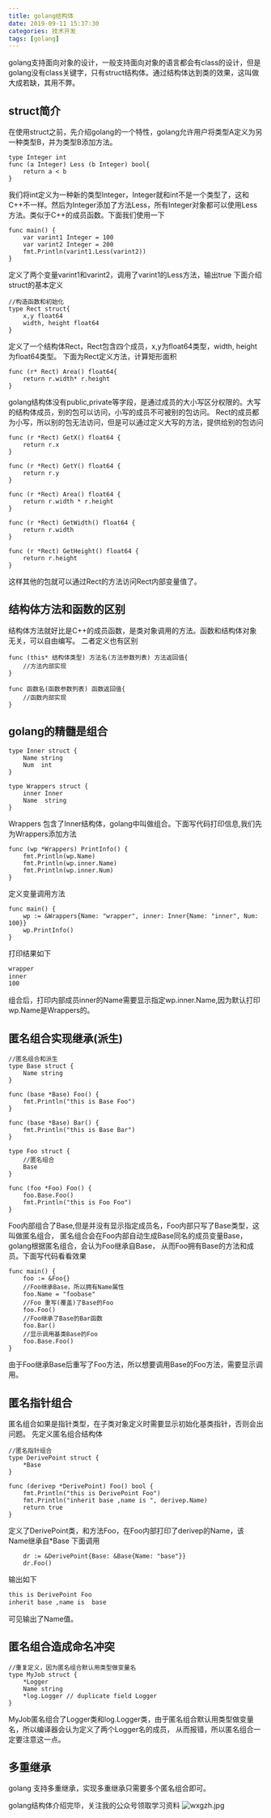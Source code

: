 ```yaml
---
title: golang结构体
date: 2019-09-11 15:37:30
categories: 技术开发
tags: [golang]
---
```

golang支持面向对象的设计，一般支持面向对象的语言都会有class的设计，但是golang没有class关键字，只有struct结构体。通过结构体达到类的效果，这叫做大成若缺，其用不弊。
## struct简介
在使用struct之前，先介绍golang的一个特性，golang允许用户将类型A定义为另一种类型B，并为类型B添加方法。
``` golang
type Integer int 
func (a Integer) Less (b Integer) bool{
    return a < b
}
```
<!--more-->
我们将int定义为一种新的类型Integer，Integer就和int不是一个类型了，这和C++不一样。然后为Integer添加了方法Less，所有Integer对象都可以使用Less方法。类似于C++的成员函数。下面我们使用一下
``` golang
func main() {
	var varint1 Integer = 100
	var varint2 Integer = 200
	fmt.Println(varint1.Less(varint2))
}
```
定义了两个变量varint1和varint2，调用了varint1的Less方法，输出true
下面介绍struct的基本定义
``` golang
//构造函数和初始化
type Rect struct{
    x,y float64
    width, height float64
}
```
定义了一个结构体Rect，Rect包含四个成员，x,y为float64类型，width, height为float64类型。
下面为Rect定义方法，计算矩形面积
``` golang
func (r* Rect) Area() float64{
    return r.width* r.height
}
```
golang结构体没有public,private等字段，是通过成员的大小写区分权限的。大写的结构体成员，别的包可以访问，小写的成员不可被别的包访问。
Rect的成员都为小写，所以别的包无法访问，但是可以通过定义大写的方法，提供给别的包访问
``` golang
func (r *Rect) GetX() float64 {
	return r.x
}

func (r *Rect) GetY() float64 {
	return r.y
}

func (r *Rect) Area() float64 {
	return r.width * r.height
}

func (r *Rect) GetWidth() float64 {
	return r.width
}

func (r *Rect) GetHeight() float64 {
	return r.height
}
```
这样其他的包就可以通过Rect的方法访问Rect内部变量值了。
## 结构体方法和函数的区别
结构体方法就好比是C++的成员函数，是类对象调用的方法。函数和结构体对象无关，可以自由编写。
二者定义也有区别
``` golang
func (this* 结构体类型) 方法名(方法参数列表) 方法返回值{
    //方法内部实现
}

func 函数名(函数参数列表) 函数返回值{
    //函数内部实现
}
```
## golang的精髓是组合
``` golang
type Inner struct {
	Name string
	Num  int
}

type Wrappers struct {
	inner Inner
	Name  string
}
```
Wrappers 包含了Inner结构体，golang中叫做组合。下面写代码打印信息,我们先为Wrappers添加方法
``` golang
func (wp *Wrappers) PrintInfo() {
	fmt.Println(wp.Name)
	fmt.Println(wp.inner.Name)
	fmt.Println(wp.inner.Num)
}
```
定义变量调用方法
``` golang
func main() {
	wp := &Wrappers{Name: "wrapper", inner: Inner{Name: "inner", Num: 100}}
	wp.PrintInfo()
}
```
打印结果如下
``` cmd
wrapper
inner
100
```
组合后，打印内部成员inner的Name需要显示指定wp.inner.Name,因为默认打印wp.Name是Wrappers的。
## 匿名组合实现继承(派生)
``` golang
//匿名组合和派生
type Base struct {
	Name string
}

func (base *Base) Foo() {
	fmt.Println("this is Base Foo")
}

func (base *Base) Bar() {
	fmt.Println("this is Base Bar")
}

type Foo struct {
	//匿名组合
	Base
}

func (foo *Foo) Foo() {
	foo.Base.Foo()
	fmt.Println("this is Foo Foo")
}
```
Foo内部组合了Base,但是并没有显示指定成员名，Foo内部只写了Base类型，这叫做匿名组合，
匿名组合会在Foo内部自动生成Base同名的成员变量Base，golang根据匿名组合，会认为Foo继承自Base，
从而Foo拥有Base的方法和成员。下面写代码看看效果
``` golang
func main() {
	foo := &Foo{}
	//Foo继承Base，所以拥有Name属性
	foo.Name = "foobase"
	//Foo 重写(覆盖)了Base的Foo
	foo.Foo()
	//Foo继承了Base的Bar函数
	foo.Bar()
	//显示调用基类Base的Foo
	foo.Base.Foo()
}
```
由于Foo继承Base后重写了Foo方法，所以想要调用Base的Foo方法，需要显示调用。
## 匿名指针组合
匿名组合如果是指针类型，在子类对象定义时需要显示初始化基类指针，否则会出问题。
先定义匿名组合结构体
``` golang
//匿名指针组合
type DerivePoint struct {
	*Base
}

func (derivep *DerivePoint) Foo() bool {
	fmt.Println("this is DerivePoint Foo")
	fmt.Println("inherit base ,name is ", derivep.Name)
	return true
}
```
定义了DerivePoint类，和方法Foo，在Foo内部打印了derivep的Name，该Name继承自*Base
下面调用
``` golang
	dr := &DerivePoint{Base: &Base{Name: "base"}}
	dr.Foo()
```
输出如下
``` cmd
this is DerivePoint Foo
inherit base ,name is  base
```
可见输出了Name值。
## 匿名组合造成命名冲突
``` golang
//重复定义，因为匿名组合默认用类型做变量名
type MyJob struct {
	*Logger
	Name string
	*log.Logger // duplicate field Logger
}
```
MyJob匿名组合了Logger类和log.Logger类，由于匿名组合默认用类型做变量名，所以编译器会认为定义了两个Logger名的成员，
从而报错，所以匿名组合一定要注意这一点。
## 多重继承
golang 支持多重继承，实现多重继承只需要多个匿名组合即可。

golang结构体介绍完毕，关注我的公众号领取学习资料
![wxgzh.jpg](wxgzh.jpg)